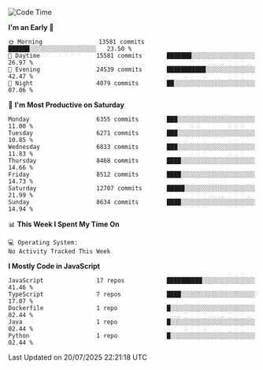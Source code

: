 <!--START_SECTION:waka-->
![Code Time](http://img.shields.io/badge/Code%20Time-3%2C498%20hrs%2059%20mins-blue)

**I'm an Early 🐤** 

```text
🌞 Morning                13581 commits       ██████░░░░░░░░░░░░░░░░░░░   23.50 % 
🌆 Daytime                15581 commits       ███████░░░░░░░░░░░░░░░░░░   26.97 % 
🌃 Evening                24539 commits       ███████████░░░░░░░░░░░░░░   42.47 % 
🌙 Night                  4079 commits        ██░░░░░░░░░░░░░░░░░░░░░░░   07.06 % 
```
📅 **I'm Most Productive on Saturday** 

```text
Monday                   6355 commits        ███░░░░░░░░░░░░░░░░░░░░░░   11.00 % 
Tuesday                  6271 commits        ███░░░░░░░░░░░░░░░░░░░░░░   10.85 % 
Wednesday                6833 commits        ███░░░░░░░░░░░░░░░░░░░░░░   11.83 % 
Thursday                 8468 commits        ████░░░░░░░░░░░░░░░░░░░░░   14.66 % 
Friday                   8512 commits        ████░░░░░░░░░░░░░░░░░░░░░   14.73 % 
Saturday                 12707 commits       █████░░░░░░░░░░░░░░░░░░░░   21.99 % 
Sunday                   8634 commits        ████░░░░░░░░░░░░░░░░░░░░░   14.94 % 
```


📊 **This Week I Spent My Time On** 

```text
💻 Operating System: 
No Activity Tracked This Week
```

**I Mostly Code in JavaScript** 

```text
JavaScript               17 repos            ██████████░░░░░░░░░░░░░░░   41.46 % 
TypeScript               7 repos             ████░░░░░░░░░░░░░░░░░░░░░   17.07 % 
Dockerfile               1 repo              █░░░░░░░░░░░░░░░░░░░░░░░░   02.44 % 
Java                     1 repo              █░░░░░░░░░░░░░░░░░░░░░░░░   02.44 % 
Python                   1 repo              █░░░░░░░░░░░░░░░░░░░░░░░░   02.44 % 
```




 Last Updated on 20/07/2025 22:21:18 UTC
<!--END_SECTION:waka-->

<!--
**likaiqiang/likaiqiang** is a ✨ _special_ ✨ repository because its `README.md` (this file) appears on your GitHub profile.

Here are some ideas to get you started:

- 🔭 I’m currently working on ...
- 🌱 I’m currently learning ...
- 👯 I’m looking to collaborate on ...
- 🤔 I’m looking for help with ...
- 💬 Ask me about ...
- 📫 How to reach me: ...
- 😄 Pronouns: ...
- ⚡ Fun fact: ...
-->
